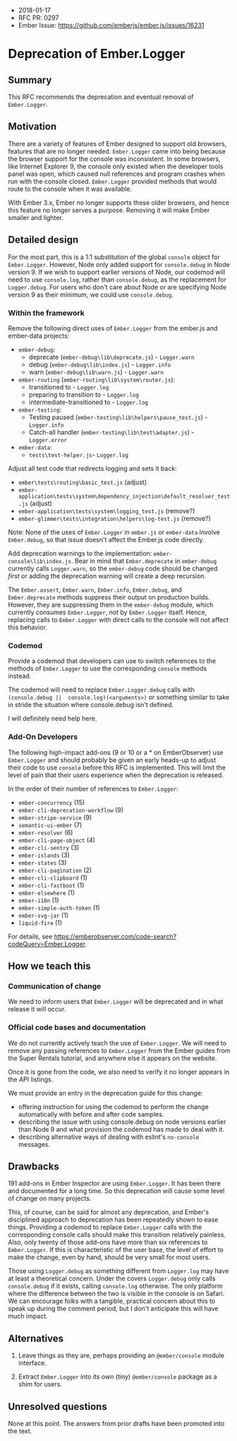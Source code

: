 - 2018-01-17
- RFC PR: 0297
- Ember Issue: https://github.com/emberjs/ember.js/issues/16231

# Deprecation of Ember.Logger

## Summary

This RFC recommends the deprecation and eventual removal of `Ember.Logger`.

## Motivation

There are a variety of features of Ember designed to support old browsers,
features that are no longer needed. `Ember.Logger` came into being because
the browser support for the console was inconsistent. In some browsers,
like Internet Explorer 9, the console only existed when the developer tools
panel was open, which caused null references and program crashes when run
with the console closed. `Ember.Logger` provided methods that would route to 
the console when it was available.

With Ember 3.x, Ember no longer supports these older browsers, and hence this
feature no longer serves a purpose. Removing it will make Ember smaller and 
lighter.

## Detailed design

For the most part, this is a 1:1 substitution of the global `console` object 
for `Ember.Logger`. However, Node only added support for `console.debug` in 
Node version 9. If we wish to support earlier versions of Node, our codemod 
will need to use `console.log`, rather than `console.debug`, as the 
replacement for `Logger.debug`. For users who don't care about Node or are 
specifying Node version 9 as their minimum, we could use `console.debug`.

### Within the framework

Remove the following direct uses of `Ember.Logger` from the ember.js and 
ember-data projects: 

* `ember-debug`:
    *  deprecate (`ember-debug\lib\deprecate.js`) - `Logger.warn`
    *  debug (`ember-debug\lib\index.js`) - `Logger.info`
    *  warn (`ember-debug\lib\warn.js`) - `Logger.warn`
* `ember-routing` (`ember-routing\lib\system\router.js`):
    *  transitioned to - `Logger.log`
    *  preparing to transition to - `Logger.log`
    *  intermediate-transitioned to - `Logger.log`
* `ember-testing`:
    *  Testing paused (`ember-testing\lib\helpers\pause_test.js`) - `Logger.info`
    *  Catch-all handler (`ember-testing\lib\test\adapter.js`) - `Logger.error`
* `ember-data`:
    *  `tests\test-helper.js`- `Logger.log`

Adjust all test code that redirects logging and sets it back:

* `ember\tests\routing\basic_test.js` (adjust)
* `ember-application\tests\system\dependency_injection\default_resolver_test.js` (adjust)
* `ember-application\tests\system\logging_test.js` (remove?)
* `ember-glimmer\tests\integration\helpers\log-test.js` (remove?)

Note: None of the uses of `Ember.Logger` in `ember.js` or `ember-data` involve
`Ember.debug`, so that issue doesn't affect the Ember.js code directly.

Add deprecation warnings to the implementation: `ember-console\lib\index.js`.
Bear in mind that `Ember.deprecate` in `ember-debug` currently calls 
`Logger.warn`, so the `ember-debug` code should be changed _first_ or adding 
the deprecation warning will create a deep recursion.

The `Ember.assert`, `Ember.warn`, `Ember.info`, `Ember.debug`, and 
`Ember.deprecate` methods suppress their output on production builds. 
However, they are suppressing them in the `ember-debug` module, which 
currently consumes `Ember.Logger`, _not_ by `Ember.Logger` itself. Hence, 
replacing calls to `Ember.Logger` with direct calls to the console will not 
affect this behavior. 

### Codemod 

Provide a codemod that developers can use to switch references to the methods 
of `Ember.Logger` to use the corresponding `console` methods instead. 

The codemod will need to replace `Ember.Logger.debug` calls with `(console.debug || 
console.log)(<arguments>)` or something similar to take in stride the situation 
where console.debug isn't defined.

I will definitely need help here.

### Add-On Developers

The following high-impact add-ons (9 or 10 or a * on EmberObserver) use 
`Ember.Logger` and should probably be given an early heads-up to adjust 
their code to use `console` before this RFC is implemented. This will limit 
the level of pain that their users experience when the deprecation is released.

In the order of their number of references to `Ember.Logger`:

* `ember-concurrency` (15)
* `ember-cli-deprecation-workflow` (9)
* `ember-stripe-service` (9)
* `semantic-ui-ember` (7)
* `ember-resolver` (6)
* `ember-cli-page-object` (4) 
* `ember-cli-sentry` (3)
* `ember-islands` (3)
* `ember-states` (3)
* `ember-cli-pagination` (2)
* `ember-cli-clipboard` (1)
* `ember-cli-fastboot` (1)
* `ember-elsewhere` (1)
* `ember-i18n` (1)
* `ember-simple-auth-token` (1)
* `ember-svg-jar` (1)
* `liquid-fire` (1)

For details, see https://emberobserver.com/code-search?codeQuery=Ember.Logger.

## How we teach this

### Communication of change

We need to inform users that `Ember.Logger` will be deprecated and in what 
release it will occur. 

### Official code bases and documentation

We do not currently actively teach the use of `Ember.Logger`. We will need to 
remove any passing references to `Ember.Logger` from the Ember guides 
from the Super Rentals tutorial, and anywhere else it appears on the website.

Once it is gone from the code, we also need to verify it no longer appears in 
the API listings. 

We must provide an entry in the deprecation guide for this change:
* offering instruction for using the codemod to perform the change automatically
with before and after code samples.
* describing the issue with using console.debug on node versions 
earlier than Node 9 and what provision the codemod has made to deal with it.
* describing alternative ways of dealing with eslint's `no-console` messages.

## Drawbacks

191 add-ons in Ember Inspector are using `Ember.Logger`. It has been there and 
documented for a long time. So this deprecation will cause some level of change 
on many projects. 

This, of course, can be said for almost any deprecation, and Ember's 
disciplined approach to deprecation has been repeatedly shown to ease things. 
Providing a codemod to replace `Ember.Logger` calls with the corresponding 
console calls should make this transition relatively painless. Also, only 
twenty of those add-ons have more than six references to `Ember.Logger`. 
If this is characteristic of the user base, the level of effort to make 
the change, even by hand, should be very small for most users.

Those using `Logger.debug` as something different from `Logger.log` may have 
at least a theoretical concern. Under the covers `Logger.debug` only calls 
`console.debug` if it exists, calling `console.log` otherwise. The only 
platform where the difference between the two is visible in the console is on 
Safari. We can encourage folks with a tangible, practical concern about this to
speak up during the comment period, but I don't anticipate this will have much 
impact.

## Alternatives

1. Leave things as they are, perhaps providing an `@ember/console` module 
interface.

2. Extract `Ember.Logger` into its own (tiny) `@ember/console` package as 
a shim for users.

## Unresolved questions

None at this point. The answers from prior drafts have been promoted into the text. 
